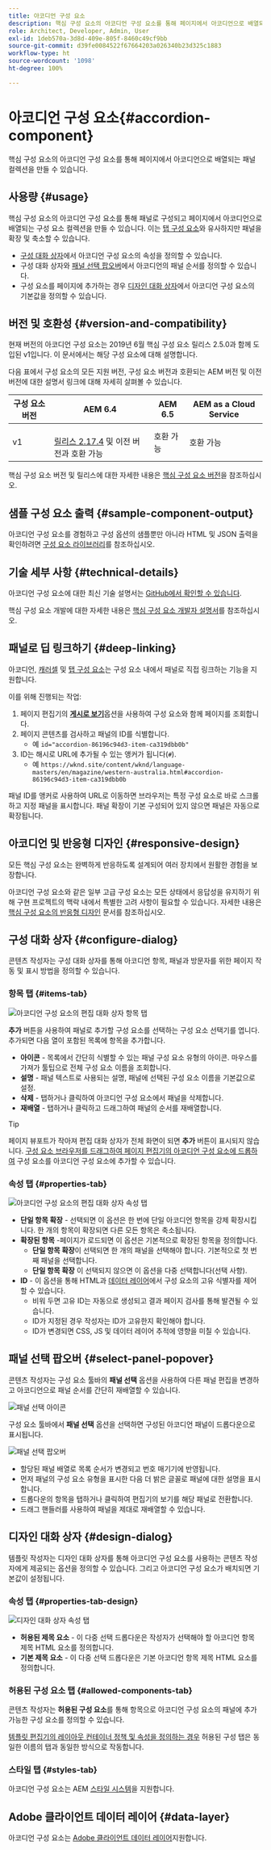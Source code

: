 ```yaml
---
title: 아코디언 구성 요소
description: 핵심 구성 요소의 아코디언 구성 요소를 통해 페이지에서 아코디언으로 배열되는 패널 컬렉션을 만들 수 있습니다.
role: Architect, Developer, Admin, User
exl-id: 1deb570a-3d8d-409e-805f-8460c49cf9bb
source-git-commit: d39fe0084522f67664203a026340b23d325c1883
workflow-type: ht
source-wordcount: '1098'
ht-degree: 100%

---
```



# 아코디언 구성 요소{#accordion-component}

핵심 구성 요소의 아코디언 구성 요소를 통해 페이지에서 아코디언으로 배열되는 패널 컬렉션을 만들 수 있습니다.

## 사용량 {#usage}

핵심 구성 요소의 아코디언 구성 요소를 통해 패널로 구성되고 페이지에서 아코디언으로 배열되는 구성 요소 컬렉션을 만들 수 있습니다. 이는 [탭 구성 요소](tabs.md)와 유사하지만 패널을 확장 및 축소할 수 있습니다.

* [구성 대화 상자](#configure-dialog)에서 아코디언 구성 요소의 속성을 정의할 수 있습니다.
* 구성 대화 상자와 [패널 선택 팝오버](#select-panel-popover)에서 아코디언의 패널 순서를 정의할 수 있습니다.
* 구성 요소를 페이지에 추가하는 경우 [디자인 대화 상자](#design-dialog)에서 아코디언 구성 요소의 기본값을 정의할 수 있습니다.

## 버전 및 호환성 {#version-and-compatibility}

현재 버전의 아코디언 구성 요소는 2019년 6월 핵심 구성 요소 릴리스 2.5.0과 함께 도입된 v1입니다. 이 문서에서는 해당 구성 요소에 대해 설명합니다.

다음 표에서 구성 요소의 모든 지원 버전, 구성 요소 버전과 호환되는 AEM 버전 및 이전 버전에 대한 설명서 링크에 대해 자세히 살펴볼 수 있습니다.

| 구성 요소 버전 | AEM 6.4 | AEM 6.5 | AEM as a Cloud Service |
|--- |--- |---|---|
| v1 | <br>[릴리스 2.17.4](/help/versions.md) 및 이전 버전과 호환 가능 | 호환 가능 | 호환 가능 |

핵심 구성 요소 버전 및 릴리스에 대한 자세한 내용은 [핵심 구성 요소 버전](/help/versions.md)을 참조하십시오.

## 샘플 구성 요소 출력 {#sample-component-output}

아코디언 구성 요소를 경험하고 구성 옵션의 샘플뿐만 아니라 HTML 및 JSON 출력을 확인하려면 [구성 요소 라이브러리](https://adobe.com/go/aem_cmp_library_accordion_kr)를 참조하십시오.

## 기술 세부 사항 {#technical-details}

아코디언 구성 요소에 대한 최신 기술 설명서는 [GitHub에서 확인할 수 있습니다](https://adobe.com/go/aem_cmp_tech_accordion_v1_kr).

핵심 구성 요소 개발에 대한 자세한 내용은 [핵심 구성 요소 개발자 설명서](/help/developing/overview.md)를 참조하십시오.

## 패널로 딥 링크하기 {#deep-linking}

아코디언, [캐러셀](carousel.md) 및 [탭 구성 요소](tabs.md)는 구성 요소 내에서 패널로 직접 링크하는 기능을 지원합니다.

이를 위해 진행되는 작업:

1. 페이지 편집기의 **[게시로 보기](https://experienceleague.adobe.com/docs/experience-manager-cloud-service/sites/authoring/fundamentals/editing-content.html#view-as-published)**&#x200B;옵션을 사용하여 구성 요소와 함께 페이지를 조회합니다.
1. 페이지 콘텐츠를 검사하고 패널의 ID를 식별합니다.
   * 예 `id="accordion-86196c94d3-item-ca319dbb0b"`
1. ID는 해시로 URL에 추가될 수 있는 앵커가 됩니다(`#`).
   * 예 `https://wknd.site/content/wknd/language-masters/en/magazine/western-australia.html#accordion-86196c94d3-item-ca319dbb0b`

패널 ID를 앵커로 사용하여 URL로 이동하면 브라우저는 특정 구성 요소로 바로 스크롤하고 지정 패널을 표시합니다. 패널 확장이 기본 구성되어 있지 않으면 패널은 자동으로 확장됩니다.

## 아코디언 및 반응형 디자인 {#responsive-design}

모든 핵심 구성 요소는 완벽하게 반응하도록 설계되어 여러 장치에서 원활한 경험을 보장합니다.

아코디언 구성 요소와 같은 일부 고급 구성 요소는 모든 상태에서 응답성을 유지하기 위해 구현 프로젝트의 맥락 내에서 특별한 고려 사항이 필요할 수 있습니다. 자세한 내용은 [핵심 구성 요소의 반응형 디자인](/help/responsive.md) 문서를 참조하십시오.

## 구성 대화 상자 {#configure-dialog}

콘텐츠 작성자는 구성 대화 상자를 통해 아코디언 항목, 패널과 방문자를 위한 페이지 작동 및 표시 방법을 정의할 수 있습니다.

### 항목 탭 {#items-tab}

![아코디언 구성 요소의 편집 대화 상자 항목 탭](/help/assets/accordion-edit-items.png)

**추가** 버튼을 사용하여 패널로 추가할 구성 요소를 선택하는 구성 요소 선택기를 엽니다. 추가되면 다음 열이 포함된 목록에 항목을 추가합니다.

* **아이콘** - 목록에서 간단히 식별할 수 있는 패널 구성 요소 유형의 아이콘. 마우스를 가져가 툴팁으로 전체 구성 요소 이름을 조회합니다.
* **설명** - 패널 텍스트로 사용되는 설명, 패널에 선택된 구성 요소 이름을 기본값으로 설정.
* **삭제** - 탭하거나 클릭하여 아코디언 구성 요소에서 패널을 삭제합니다.
* **재배열** - 탭하거나 클릭하고 드래그하여 패널의 순서를 재배열합니다.

>[!TIP]
>
>페이지 뷰포트가 작아져 편집 대화 상자가 전체 화면이 되면 **추가** 버튼이 표시되지 않습니다. [구성 요소 브라우저를 드래그하여 페이지 편집기의 아코디언 구성 요소에 드롭하여](https://helpx.adobe.com/kr/experience-manager/6-5/sites/authoring/using/editing-content.html#InsertingaComponent) 구성 요소를 아코디언 구성 요소에 추가할 수 있습니다.

### 속성 탭 {#properties-tab}

![아코디언 구성 요소의 편집 대화 상자 속성 탭](/help/assets/accordion-edit-properties.png)

* **단일 항목 확장** - 선택되면 이 옵션은 한 번에 단일 아코디언 항목을 강제 확장시킵니다. 한 개의 항목이 확장되면 다른 모든 항목은 축소됩니다.
* **확장된 항목** -페이지가 로드되면 이 옵션은 기본적으로 확장된 항목을 정의합니다.
   * **단일 항목 확장**&#x200B;이 선택되면 한 개의 패널을 선택해야 합니다. 기본적으로 첫 번째 패널을 선택합니다.
   * **단일 항목 확장** 이 선택되지 않으면 이 옵션을 다중 선택합니다(선택 사항).
* **ID** - 이 옵션을 통해 HTML과 [데이터 레이어](/help/developing/data-layer/overview.md)에서 구성 요소의 고유 식별자를 제어할 수 있습니다.
   * 비워 두면 고유 ID는 자동으로 생성되고 결과 페이지 검사를 통해 발견될 수 있습니다.
   * ID가 지정된 경우 작성자는 ID가 고유한지 확인해야 합니다.
   * ID가 변경되면 CSS, JS 및 데이터 레이어 추적에 영향을 미칠 수 있습니다.

## 패널 선택 팝오버 {#select-panel-popover}

콘텐츠 작성자는 구성 요소 툴바의 **패널 선택** 옵션을 사용하여 다른 패널 편집을 변경하고 아코디언으로 패널 순서를 간단히 재배열할 수 있습니다.

![패널 선택 아이콘](/help/assets/select-panel-icon.png)

구성 요소 툴바에서 **패널 선택** 옵션을 선택하면 구성된 아코디언 패널이 드롭다운으로 표시됩니다.

![패널 선택 팝오버](/help/assets/select-panel-popover.png)

* 할당된 패널 배열로 목록 순서가 변경되고 번호 매기기에 반영됩니다.
* 먼저 패널의 구성 요소 유형을 표시한 다음 더 밝은 글꼴로 패널에 대한 설명을 표시합니다.
* 드롭다운의 항목을 탭하거나 클릭하여 편집기의 보기를 해당 패널로 전환합니다.
* 드래그 핸들러를 사용하여 패널을 제대로 재배열할 수 있습니다.

## 디자인 대화 상자 {#design-dialog}

템플릿 작성자는 디자인 대화 상자를 통해 아코디언 구성 요소를 사용하는 콘텐츠 작성자에게 제공되는 옵션을 정의할 수 있습니다. 그리고 아코디언 구성 요소가 배치되면 기본값이 설정됩니다.

### 속성 탭 {#properties-tab-design}

![디자인 대화 상자 속성 탭](/help/assets/accordion-design-properties.png)

* **허용된 제목 요소** - 이 다중 선택 드롭다운은 작성자가 선택해야 할 아코디언 항목 제목 HTML 요소를 정의합니다.
* **기본 제목 요소** - 이 다중 선택 드롭다운은 기본 아코디언 항목 제목 HTML 요소를 정의합니다.

### 허용된 구성 요소 탭 {#allowed-components-tab}

콘텐츠 작성자는 **허용된 구성 요소**&#x200B;를 통해 항목으로 아코디언 구성 요소의 패널에 추가 가능한 구성 요소를 정의할 수 있습니다.

[템플릿 편집기의 레이아웃 컨테이너 정책 및 속성을 정의하는 경우](https://experienceleague.adobe.com/docs/experience-manager-cloud-service/sites/authoring/features/templates.html#editing-a-template-layout-template-author) 허용된 구성 탭은 동일한 이름의 탭과 동일한 방식으로 작동합니다.

### 스타일 탭 {#styles-tab}

아코디언 구성 요소는 AEM [스타일 시스템](/help/get-started/authoring.md#component-styling)을 지원합니다.

## Adobe 클라이언트 데이터 레이어 {#data-layer}

아코디언 구성 요소는 [Adobe 클라이언트 데이터 레이어](/help/developing/data-layer/overview.md)지원합니다.
